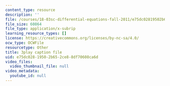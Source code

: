 ```yaml
---
content_type: resource
description: ''
file: /courses/18-03sc-differential-equations-fall-2011/e75dc02819502b652ce88df70608ca6d_vP-oRQqmeg4.srt
file_size: 60864
file_type: application/x-subrip
learning_resource_types: []
license: https://creativecommons.org/licenses/by-nc-sa/4.0/
ocw_type: OCWFile
resourcetype: Other
title: 3play caption file
uid: e75dc028-1950-2b65-2ce8-8df70608ca6d
video_files:
  video_thumbnail_file: null
video_metadata:
  youtube_id: null
---
```

